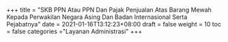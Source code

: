 +++
title = "SKB PPN Atau PPN Dan Pajak Penjualan Atas Barang Mewah Kepada Perwakilan Negara Asing Dan Badan Internasional Serta Pejabatnya"
date = 2021-01-16T13:12:23+08:00
draft = false
weight = 10
toc = false
categories ="Layanan Administrasi"
+++